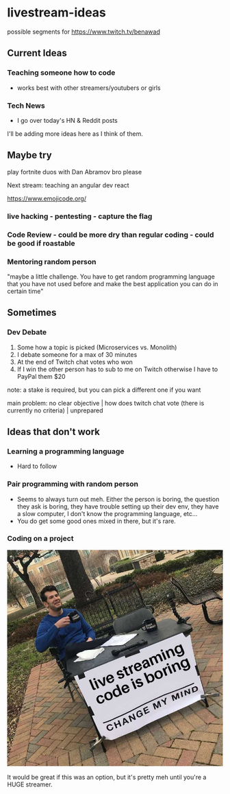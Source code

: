 # livestream-ideas
possible segments for https://www.twitch.tv/benawad

## Current Ideas

### Teaching someone how to code

- works best with other streamers/youtubers or girls

### Tech News

- I go over today's HN & Reddit posts

I'll be adding more ideas here as I think of them.

## Maybe try

play fortnite duos with Dan Abramov bro please

 Next stream: teaching an angular dev react

https://www.emojicode.org/

### live hacking - pentesting - capture the flag

### Code Review - could be more dry than regular coding - could be good if roastable

### Mentoring random person

"maybe a little challenge. You have to get random programming language that you have not used before and make the best application you can do in certain time"

## Sometimes

### Dev Debate

1. Some how a topic is picked (Microservices vs. Monolith)
2. I debate someone for a max of 30 minutes
3. At the end of Twitch chat votes who won
4. If I win the other person has to sub to me on Twitch otherwise I have to PayPal them $20

note: a stake is required, but you can pick a different one if you want

main problem: no clear objective | how does twitch chat vote (there is currently no criteria) | unprepared 

## Ideas that don't work

### Learning a programming language

- Hard to follow

### Pair programming with random person

- Seems to always turn out meh. Either the person is boring, the question they ask is boring, they have trouble setting up their dev env, they have a slow computer, I don't know the programming language, etc... 
- You do get some good ones mixed in there, but it's rare.

### Coding on a project

![livestreaming code is boring](https://github.com/benawad/livestream-ideas/blob/master/livestream-code.jpg?raw=true)

It would be great if this was an option, but it's pretty meh until you're a HUGE streamer.
